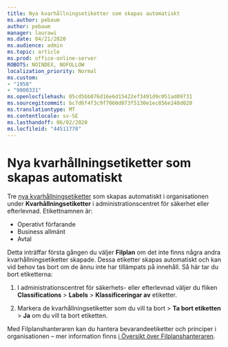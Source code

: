 ```yaml
---
title: Nya kvarhållningsetiketter som skapas automatiskt
ms.author: pebaum
author: pebaum
manager: laurawi
ms.date: 04/21/2020
ms.audience: admin
ms.topic: article
ms.prod: office-online-server
ROBOTS: NOINDEX, NOFOLLOW
localization_priority: Normal
ms.custom:
- "1958"
- "9000331"
ms.openlocfilehash: 05cd5bb076d16e6d15422ef3491d9c051ad09731
ms.sourcegitcommit: bc7d6f4f3c9f7060d073f5130e1ec856e248d020
ms.translationtype: MT
ms.contentlocale: sv-SE
ms.lasthandoff: 06/02/2020
ms.locfileid: "44511778"
---
```

# <a name="new-retention-labels-created-automatically"></a>Nya kvarhållningsetiketter som skapas automatiskt

Tre [nya kvarhållningsetiketter](https://docs.microsoft.com/microsoft-365/compliance/file-plan-manager) som skapas automatiskt i organisationen under **Kvarhållningsetiketter** i administrationscentret för säkerhet eller efterlevnad. Etikettnamnen är:

- Operativt förfarande
- Business allmänt
- Avtal

Detta inträffar första gången du väljer **Filplan** om det inte finns några andra kvarhållningsetiketter skapade. Dessa etiketter skapas automatiskt och kan vid behov tas bort om de ännu inte har tillämpats på innehåll. Så här tar du bort etiketterna:

1. I administrationscentret för säkerhets- eller efterlevnad väljer du fliken **Classifications**  >  **Labels**  >  **Klassificeringar av** etiketter.

1. Markera de kvarhållningsetiketter som du vill ta bort > **Ta bort etiketten**  >  **Ja** om du vill ta bort etiketten.

Med Filplanshanteraren kan du hantera bevarandeetiketter och principer i organisationen – mer information finns [i Översikt över Filplanshanteraren](https://docs.microsoft.com/microsoft-365/compliance/file-plan-manager).